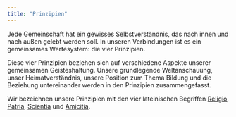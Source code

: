```yaml
---
title: "Prinzipien"
---
```


Jede Gemeinschaft hat ein gewisses Selbstverständnis, das nach innen und nach außen gelebt werden soll. In unseren Verbindungen ist es ein gemeinsames Wertesystem: die vier Prinzipien.

Diese vier Prinzipien beziehen sich auf verschiedene Aspekte unserer gemeinsamen Geisteshaltung. Unsere grundlegende Weltanschauung, unser Heimatverständnis, unsere Position zum Thema Bildung und die Beziehung untereinander werden in den Prinzipien zusammengefasst.

Wir bezeichnen unsere Prinzipien mit den vier lateinischen Begriffen [Religio](Religio.md), [Patria](Patria.md), [Scientia](Scientia.md) und [Amicitia](Amicitia.md).